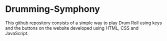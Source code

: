 # Drumming-Symphony
This github repository consists of a simple way to play Drum Roll using keys and the buttons on the website developed using HTML, CSS and JavaScript.
